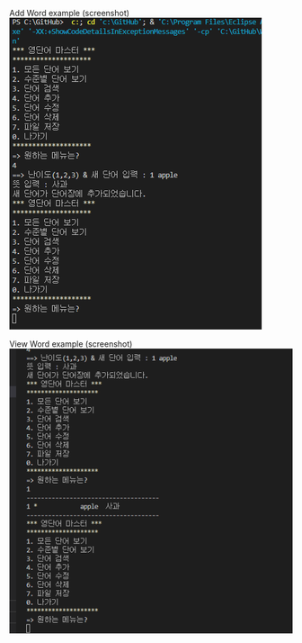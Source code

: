Add Word example (screenshot)
![Add Word](screenshots/addWordExecute.png?raw=true "Add Word")  


View Word example (screenshot)
![View Word](screenshots/viewWordExecute.png?raw=true "View Word")
